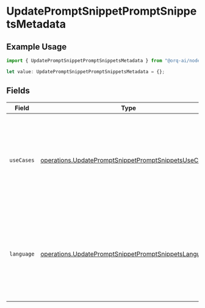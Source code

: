 # UpdatePromptSnippetPromptSnippetsMetadata

## Example Usage

```typescript
import { UpdatePromptSnippetPromptSnippetsMetadata } from "@orq-ai/node/models/operations";

let value: UpdatePromptSnippetPromptSnippetsMetadata = {};
```

## Fields

| Field                                                                                                                          | Type                                                                                                                           | Required                                                                                                                       | Description                                                                                                                    |
| ------------------------------------------------------------------------------------------------------------------------------ | ------------------------------------------------------------------------------------------------------------------------------ | ------------------------------------------------------------------------------------------------------------------------------ | ------------------------------------------------------------------------------------------------------------------------------ |
| `useCases`                                                                                                                     | [operations.UpdatePromptSnippetPromptSnippetsUseCases](../../models/operations/updatepromptsnippetpromptsnippetsusecases.md)[] | :heavy_minus_sign:                                                                                                             | A list of use cases that the prompt is meant to be used for. Use this field to categorize the prompt for your own purpose      |
| `language`                                                                                                                     | [operations.UpdatePromptSnippetPromptSnippetsLanguage](../../models/operations/updatepromptsnippetpromptsnippetslanguage.md)   | :heavy_minus_sign:                                                                                                             | The language that the prompt is written in. Use this field to categorize the prompt for your own purpose                       |